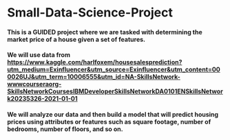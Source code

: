 # Small-Data-Science-Project

#### This is a GUIDED project where we are tasked with determining the market price of a house given a set of features.
#### We will use data from https://www.kaggle.com/harlfoxem/housesalesprediction?utm_medium=Exinfluencer&utm_source=Exinfluencer&utm_content=000026UJ&utm_term=10006555&utm_id=NA-SkillsNetwork-wwwcourseraorg-SkillsNetworkCoursesIBMDeveloperSkillsNetworkDA0101ENSkillsNetwork20235326-2021-01-01
#### We will analyze our data and then build a model that will predict housing prices using attributes or features such as square footage, number of bedrooms, number of floors, and so on.
